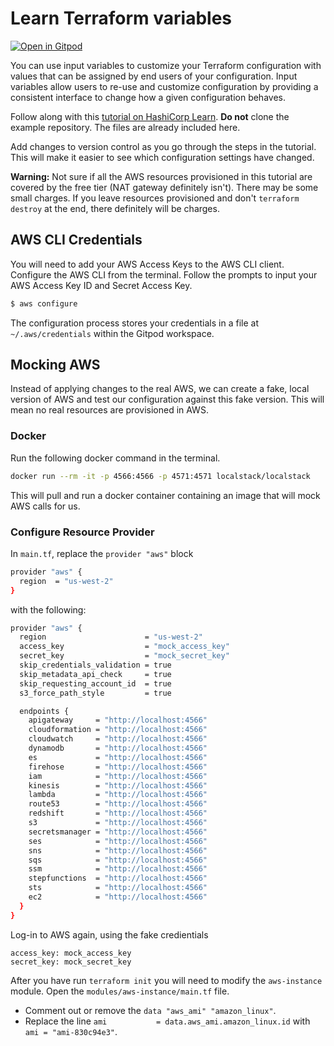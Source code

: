 # Learn Terraform variables

[![Open in Gitpod](https://gitpod.io/button/open-in-gitpod.svg)](https://gitpod.io/#https://github.com/.../...)

You can use input variables to customize your Terraform configuration with
values that can be assigned by end users of your configuration. Input variables
allow users to re-use and customize configuration by providing a consistent
interface to change how a given configuration behaves.

Follow along with this [tutorial on HashiCorp
Learn](https://learn.hashicorp.com/tutorials/terraform/variables?in=terraform/configuration-language). **Do not** clone the example repository. The files are already included here.

Add changes to version control as you go through the steps in the tutorial. This will make it easier to see which configuration settings have changed.

**Warning:** Not sure if all the AWS resources provisioned in this tutorial are covered by the free tier (NAT gateway definitely isn't). There may be some small charges. If you leave resources provisioned and don't `terraform destroy` at the end, there definitely will be charges.

## AWS CLI Credentials
You will need to add your AWS Access Keys to the AWS CLI client. Configure the AWS CLI from the terminal. Follow the prompts to input your AWS Access Key ID and Secret Access Key.

```bash
$ aws configure
```

The configuration process stores your credentials in a file at `~/.aws/credentials` within the Gitpod workspace.

## Mocking AWS

Instead of applying changes to the real AWS, we can create a fake, local version of AWS and test our configuration against this fake version. This will mean no real resources are provisioned in AWS.

### Docker

Run the following docker command in the terminal.

```bash
docker run --rm -it -p 4566:4566 -p 4571:4571 localstack/localstack
```

This will pull and run a docker container containing an image that will mock AWS calls for us.

### Configure Resource Provider

In `main.tf`, replace the `provider "aws"` block

```bash
provider "aws" {
  region  = "us-west-2"
}
```

with the following:

```bash
provider "aws" {
  region                      = "us-west-2"
  access_key                  = "mock_access_key"
  secret_key                  = "mock_secret_key"
  skip_credentials_validation = true
  skip_metadata_api_check     = true
  skip_requesting_account_id  = true
  s3_force_path_style         = true

  endpoints {
    apigateway     = "http://localhost:4566"
    cloudformation = "http://localhost:4566"
    cloudwatch     = "http://localhost:4566"
    dynamodb       = "http://localhost:4566"
    es             = "http://localhost:4566"
    firehose       = "http://localhost:4566"
    iam            = "http://localhost:4566"
    kinesis        = "http://localhost:4566"
    lambda         = "http://localhost:4566"
    route53        = "http://localhost:4566"
    redshift       = "http://localhost:4566"
    s3             = "http://localhost:4566"
    secretsmanager = "http://localhost:4566"
    ses            = "http://localhost:4566"
    sns            = "http://localhost:4566"
    sqs            = "http://localhost:4566"
    ssm            = "http://localhost:4566"
    stepfunctions  = "http://localhost:4566"
    sts            = "http://localhost:4566"
    ec2            = "http://localhost:4566"
  }
}
```

Log-in to AWS again, using the fake credientials

```
access_key: mock_access_key
secret_key: mock_secret_key
```

After you have run `terraform init` you will need to modify the `aws-instance` module. Open the `modules/aws-instance/main.tf` file. 

- Comment out or remove the `data "aws_ami" "amazon_linux"`.
- Replace the line `ami           = data.aws_ami.amazon_linux.id` with `ami = "ami-830c94e3"`.
